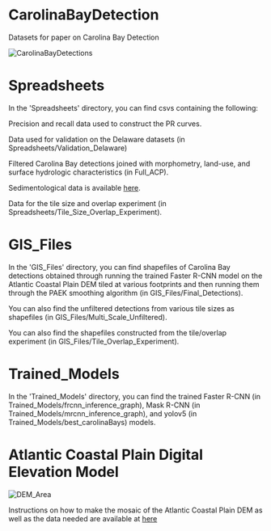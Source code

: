 # CarolinaBayDetection
Datasets for paper on Carolina Bay Detection

![CarolinaBayDetections](/Images/figure22.png)

# Spreadsheets

In the 'Spreadsheets' directory, you can find csvs containing the following:

Precision and recall data used to construct the PR curves.

Data used for validation on the Delaware datasets (in Spreadsheets/Validation_Delaware)

Filtered Carolina Bay detections joined with morphometry, land-use, and surface hydrologic characteristics (in Full_ACP).

Sedimentological data is available [here](github.com/mlundine/CarolinaBaySedimentology).

Data for the tile size and overlap experiment (in Spreadsheets/Tile_Size_Overlap_Experiment).

# GIS_Files

In the 'GIS_Files' directory, you can find shapefiles of Carolina Bay detections obtained through running the trained Faster R-CNN
model on the Atlantic Coastal Plain DEM tiled at various footprints and then running them through the PAEK smoothing algorithm (in GIS_Files/Final_Detections).

You can also find the unfiltered detections from various tile sizes as shapefiles (in GIS_Files/Multi_Scale_Unfiltered).

You can also find the shapefiles constructed from the tile/overlap experiment (in GIS_Files/Tile_Overlap_Experiment).

# Trained_Models

In the 'Trained_Models' directory, you can find the trained Faster R-CNN (in Trained_Models/frcnn_inference_graph), Mask R-CNN (in Trained_Models/mrcnn_inference_graph), and yolov5 (in Trained_Models/best_carolinaBays) models.

# Atlantic Coastal Plain Digital Elevation Model

![DEM_Area](/Images/figure4.png)

Instructions on how to make the mosaic of the Atlantic Coastal Plain DEM as well as the data needed are available at [here](https://drive.google.com/drive/folders/1Am4y4Bwo28dLGqFbcXSX_iT5JmSGuwLh?usp=sharing)

